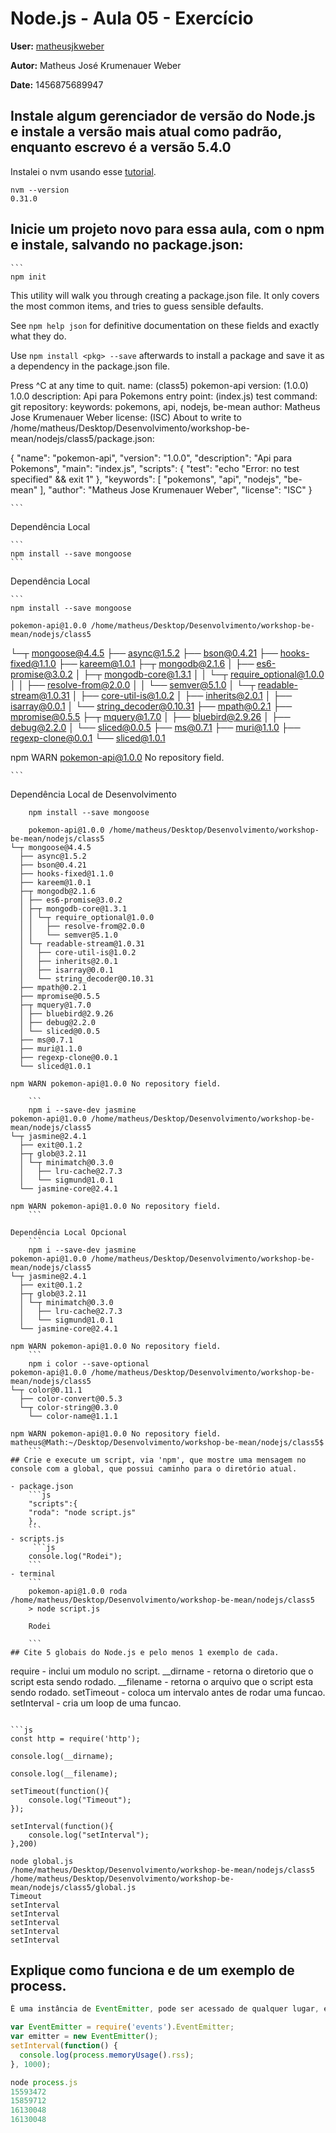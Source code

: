 # Node.js - Aula 05 - Exercício

**User:** [matheusjkweber](https://github.com/matheusjkweber)

**Autor:** Matheus José Krumenauer Weber

**Date:** 1456875689947

## Instale algum gerenciador de versão do Node.js e instale a versão mais atual como padrão, enquanto escrevo é a versão 5.4.0

Instalei o nvm usando esse <a href="http://www.liquidweb.com/kb/how-to-install-nvm-node-version-manager-for-node-js-on-ubuntu-12-04-lts/">tutorial</a>.

```
nvm --version
0.31.0

```

## Inicie um projeto novo para essa aula, com o npm e instale, salvando no package.json:
    ```
    npm init
This utility will walk you through creating a package.json file.
It only covers the most common items, and tries to guess sensible defaults.

See `npm help json` for definitive documentation on these fields
and exactly what they do.

Use `npm install <pkg> --save` afterwards to install a package and
save it as a dependency in the package.json file.

Press ^C at any time to quit.
name: (class5) pokemon-api
version: (1.0.0) 1.0.0
description: Api para Pokemons
entry point: (index.js) 
test command: 
git repository: 
keywords: pokemons, api, nodejs, be-mean
author: Matheus Jose Krumenauer Weber
license: (ISC) 
About to write to /home/matheus/Desktop/Desenvolvimento/workshop-be-mean/nodejs/class5/package.json:

{
  "name": "pokemon-api",
  "version": "1.0.0",
  "description": "Api para Pokemons",
  "main": "index.js",
  "scripts": {
    "test": "echo \"Error: no test specified\" && exit 1"
  },
  "keywords": [
    "pokemons",
    "api",
    "nodejs",
    "be-mean"
  ],
  "author": "Matheus Jose Krumenauer Weber",
  "license": "ISC"
}

    ```

Dependência Local

    ```
    npm install --save mongoose
    ```

Dependência Local

    ```
    npm install --save mongoose

    pokemon-api@1.0.0 /home/matheus/Desktop/Desenvolvimento/workshop-be-mean/nodejs/class5
└─┬ mongoose@4.4.5 
  ├── async@1.5.2 
  ├── bson@0.4.21 
  ├── hooks-fixed@1.1.0 
  ├── kareem@1.0.1 
  ├─┬ mongodb@2.1.6 
  │ ├── es6-promise@3.0.2 
  │ ├─┬ mongodb-core@1.3.1 
  │ │ └─┬ require_optional@1.0.0 
  │ │   ├── resolve-from@2.0.0 
  │ │   └── semver@5.1.0 
  │ └─┬ readable-stream@1.0.31 
  │   ├── core-util-is@1.0.2 
  │   ├── inherits@2.0.1 
  │   ├── isarray@0.0.1 
  │   └── string_decoder@0.10.31 
  ├── mpath@0.2.1 
  ├── mpromise@0.5.5 
  ├─┬ mquery@1.7.0 
  │ ├── bluebird@2.9.26 
  │ ├── debug@2.2.0 
  │ └── sliced@0.0.5 
  ├── ms@0.7.1 
  ├── muri@1.1.0 
  ├── regexp-clone@0.0.1 
  └── sliced@1.0.1 

npm WARN pokemon-api@1.0.0 No repository field.

    ```
Dependência Local de Desenvolvimento
```
    npm install --save mongoose

    pokemon-api@1.0.0 /home/matheus/Desktop/Desenvolvimento/workshop-be-mean/nodejs/class5
└─┬ mongoose@4.4.5 
  ├── async@1.5.2 
  ├── bson@0.4.21 
  ├── hooks-fixed@1.1.0 
  ├── kareem@1.0.1 
  ├─┬ mongodb@2.1.6 
  │ ├── es6-promise@3.0.2 
  │ ├─┬ mongodb-core@1.3.1 
  │ │ └─┬ require_optional@1.0.0 
  │ │   ├── resolve-from@2.0.0 
  │ │   └── semver@5.1.0 
  │ └─┬ readable-stream@1.0.31 
  │   ├── core-util-is@1.0.2 
  │   ├── inherits@2.0.1 
  │   ├── isarray@0.0.1 
  │   └── string_decoder@0.10.31 
  ├── mpath@0.2.1 
  ├── mpromise@0.5.5 
  ├─┬ mquery@1.7.0 
  │ ├── bluebird@2.9.26 
  │ ├── debug@2.2.0 
  │ └── sliced@0.0.5 
  ├── ms@0.7.1 
  ├── muri@1.1.0 
  ├── regexp-clone@0.0.1 
  └── sliced@1.0.1 

npm WARN pokemon-api@1.0.0 No repository field.

    ```
    npm i --save-dev jasmine
pokemon-api@1.0.0 /home/matheus/Desktop/Desenvolvimento/workshop-be-mean/nodejs/class5
└─┬ jasmine@2.4.1 
  ├── exit@0.1.2 
  ├─┬ glob@3.2.11 
  │ └─┬ minimatch@0.3.0 
  │   ├── lru-cache@2.7.3 
  │   └── sigmund@1.0.1 
  └── jasmine-core@2.4.1 

npm WARN pokemon-api@1.0.0 No repository field.
    ```

Dependência Local Opcional
    ```
    npm i --save-dev jasmine
pokemon-api@1.0.0 /home/matheus/Desktop/Desenvolvimento/workshop-be-mean/nodejs/class5
└─┬ jasmine@2.4.1 
  ├── exit@0.1.2 
  ├─┬ glob@3.2.11 
  │ └─┬ minimatch@0.3.0 
  │   ├── lru-cache@2.7.3 
  │   └── sigmund@1.0.1 
  └── jasmine-core@2.4.1 

npm WARN pokemon-api@1.0.0 No repository field.
    ```
    npm i color --save-optional
pokemon-api@1.0.0 /home/matheus/Desktop/Desenvolvimento/workshop-be-mean/nodejs/class5
└─┬ color@0.11.1 
  ├── color-convert@0.5.3 
  └─┬ color-string@0.3.0 
    └── color-name@1.1.1 

npm WARN pokemon-api@1.0.0 No repository field.
matheus@Math:~/Desktop/Desenvolvimento/workshop-be-mean/nodejs/class5$ 
    ```
## Crie e execute um script, via 'npm', que mostre uma mensagem no console com a global, que possui caminho para o diretório atual.

- package.json
    ```js
    "scripts":{
    "roda": "node script.js"
    },
    ```
- scripts.js
     ```js
    console.log("Rodei");
    ```
- terminal
    ```
    pokemon-api@1.0.0 roda /home/matheus/Desktop/Desenvolvimento/workshop-be-mean/nodejs/class5
    > node script.js

    Rodei

    ```
## Cite 5 globais do Node.js e pelo menos 1 exemplo de cada.
```
require - inclui um modulo no script.
__dirname - retorna o diretorio que o script esta sendo rodado.
__filename - retorna o arquivo que o script esta sendo rodado.
setTimeout - coloca um intervalo antes de rodar uma funcao.
setInterval - cria um loop de uma funcao.
```

```js
const http = require('http');

console.log(__dirname);

console.log(__filename);

setTimeout(function(){
    console.log("Timeout");
});

setInterval(function(){
    console.log("setInterval");
},200)
```

```
node global.js
/home/matheus/Desktop/Desenvolvimento/workshop-be-mean/nodejs/class5
/home/matheus/Desktop/Desenvolvimento/workshop-be-mean/nodejs/class5/global.js
Timeout
setInterval
setInterval
setInterval
setInterval
setInterval
```

## Explique como funciona e de um exemplo de process.
```js
É uma instância de EventEmitter, pode ser acessado de qualquer lugar, eles emitem eventos. 

var EventEmitter = require('events').EventEmitter;
var emitter = new EventEmitter();
setInterval(function() {
  console.log(process.memoryUsage().rss);
}, 1000);

node process.js 
15593472
15859712
16130048
16130048
```
